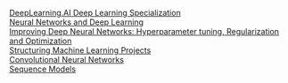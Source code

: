 [DeepLearning.AI Deep Learning Specialization](https://coursera.org/share/218ca33e1dd94cb279cede7d93b27f5a)\
[Neural Networks and Deep Learning](https://coursera.org/share/72255fd8d7a8fb6bc60d453a9c7f1e87)\
[Improving Deep Neural Networks: Hyperparameter tuning, Regularization and Optimization](https://coursera.org/share/b1127798f5178265ca9eeebbd2a80ca6)\
[Structuring Machine Learning Projects](https://coursera.org/share/8830e25c48c88c828db72e1ba28b2dc6)\
[ Convolutional Neural Networks](https://coursera.org/share/218ca33e1dd94cb279cede7d93b27f5a)\
[Sequence Models](https://coursera.org/share/34beaa1ad0c4327b722501870ffd8006)
